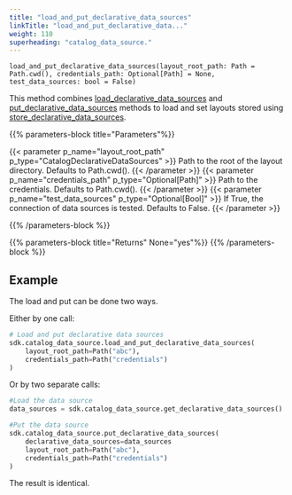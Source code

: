 ```yaml
---
title: "load_and_put_declarative_data_sources"
linkTitle: "load_and_put_declarative_data..."
weight: 110
superheading: "catalog_data_source."
---
```


<!-- TODO -->

``load_and_put_declarative_data_sources(layout_root_path: Path = Path.cwd(), credentials_path: Optional[Path] = None, test_data_sources: bool = False)``

This method combines [load_declarative_data_sources](../load_and_put_declarative_data_sources) and [put_declarative_data_sources](../put_declarative_data_sources) methods to load and set layouts stored using [store_declarative_data_sources](../store_declarative_data_sources).

{{% parameters-block  title="Parameters"%}}

{{< parameter p_name="layout_root_path" p_type="CatalogDeclarativeDataSources" >}}
Path to the root of the layout directory. Defaults to Path.cwd().
{{< /parameter >}}
{{< parameter p_name="credentials_path" p_type="Optional[Path]" >}}
Path to the credentials. Defaults to Path.cwd().
{{< /parameter >}}
{{< parameter p_name="test_data_sources" p_type="Optional[Bool]" >}}
If True, the connection of data sources is tested. Defaults to False.
{{< /parameter >}}

{{% /parameters-block %}}

{{% parameters-block title="Returns" None="yes"%}}
{{% /parameters-block %}}

## Example

The load and put can be done two ways.

Either by one call:

```Python
# Load and put declarative data sources
sdk.catalog_data_source.load_and_put_declarative_data_sources(
    layout_root_path=Path("abc"),
    credentials_path=Path("credentials")
)
```
Or by two separate calls:

```Python
#Load the data source
data_sources = sdk.catalog_data_source.get_declarative_data_sources()

#Put the data source
sdk.catalog_data_source.put_declarative_data_sources(
    declarative_data_sources=data_sources
    layout_root_path=Path("abc"),
    credentials_path=Path("credentials")
)
```

The result is identical.
